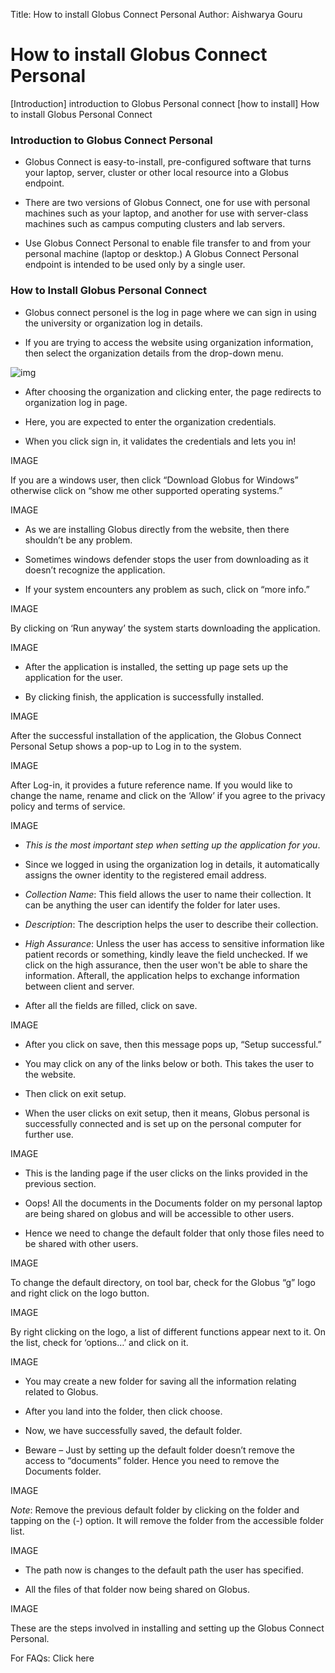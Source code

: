 
Title: How to install Globus Connect Personal
Author: Aishwarya Gouru


# How to install Globus Connect Personal

[Introduction] introduction to Globus Personal connect
[how to install] How to install Globus Personal Connect

### Introduction to Globus Connect Personal

* Globus Connect is easy-to-install, pre-configured software that turns your laptop, server, cluster or other local resource into a Globus endpoint.

* There are two versions of Globus Connect, one for use with personal machines such as your laptop, and another for use with server-class machines such as campus computing clusters and lab servers.

* Use Globus Connect Personal to enable file transfer to and from your personal machine (laptop or desktop.) A Globus Connect Personal endpoint is intended to be used only by a single user.

### How to Install Globus Personal Connect

* Globus connect personel is the log in page where we can sign in using the university or organization log in details.

* If you are trying to access the website using organization information, then select the organization details from the drop-down menu.


![img](https://i.imgur.com/gBUqkVY.png)


* After choosing the organization and clicking enter, the page redirects to organization log in page.

* Here, you are expected to enter the organization credentials.

* When you click sign in, it validates the credentials and lets you in!

IMAGE

If you are a windows user, then click “Download Globus for Windows” otherwise click on “show me other supported operating systems.”

IMAGE

* As we are installing Globus directly from the website, then there shouldn’t be any problem.

* Sometimes windows defender stops the user from downloading as it doesn’t recognize the application.

* If your system encounters any problem as such, click on “more info.”

IMAGE

By clicking on ‘Run anyway’ the system starts downloading the application.

IMAGE

* After the application is installed, the setting up page sets up the application for the user.

* By clicking finish, the application is successfully installed.

IMAGE

After the successful installation of the application, the Globus Connect Personal Setup shows a pop-up to Log in to the system.

IMAGE

After Log-in, it provides a future reference name. If you would like to change the name, rename and click on the ‘Allow’ if you agree to the privacy policy and terms of service.

IMAGE

* *This is the most important step when setting up the application for you*.

* Since we logged in using the organization log in details, it automatically assigns the owner identity to the registered email address.

* *Collection Name*: This field allows the user to name their collection. It can be anything the user can identify the folder for later uses.

* *Description*: The description helps the user to describe their collection.

* *High Assurance*: Unless the user has access to sensitive information like patient records or something, kindly leave the field unchecked. If we click on the high assurance, then the user won't be able to share the information. Afterall, the application helps to exchange information between client and server.

* After all the fields are filled, click on save.

IMAGE

* After you click on save, then this message pops up, “Setup successful.”

* You may click on any of the links below or both. This takes the user to the website.

* Then click on exit setup.

* When the user clicks on exit setup, then it means, Globus personal is successfully connected and is set up on the personal computer for further use.

IMAGE

* This is the landing page if the user clicks on the links provided in the previous section.

* Oops! All the documents in the Documents folder on my personal laptop are being shared on globus and will be accessible to other users.

* Hence we need to change the default folder that only those files need to be shared with other users.

IMAGE

To change the default directory, on tool bar, check for the Globus “g” logo and right click on the logo button.

IMAGE

By right clicking on the logo, a list of different functions appear next to it. On the list, check for ‘options…’ and click on it.

IMAGE

* You may create a new folder for saving all the information relating related to Globus.

* After you land into the folder, then click choose.

* Now, we have successfully saved, the default folder.

* Beware – Just by setting up the default folder doesn’t remove the access to “documents” folder. Hence you need to remove the Documents folder.

IMAGE

*Note*: Remove the previous default folder by clicking on the folder and tapping on the (-) option. It will remove the folder from the accessible folder list.

IMAGE

* The path now is changes to the default path the user has specified.

* All the files of that folder now being shared on Globus.

IMAGE

These are the steps involved in installing and setting up the Globus Connect Personal.




For FAQs: Click here